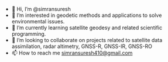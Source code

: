 - 👋 Hi, I’m @simransuresh
- 👀 I’m interested in geodetic methods and applications to solve environmental issues.
- 🌱 I’m currently learning satellite geodesy and related scientific programming.
- 💞️ I’m looking to collaborate on projects related to satellite data assimilation, radar altimetry, GNSS-R, GNSS-IR, GNSS-RO
- 📫 How to reach me simransuresh410@gmail.com

<!---
simransuresh/simransuresh is a ✨ special ✨ repository because its `README.md` (this file) appears on your GitHub profile.
You can click the Preview link to take a look at your changes.
--->
